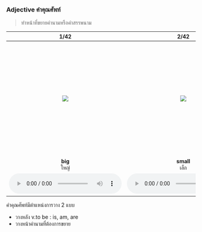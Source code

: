 
### Adjective คำคุณศัพท์ 
> ทำหน้าที่ขยายคำนามหรือคำสรรพนาม

<div class="carrousel">


|1/42|2/42|3/42|4/42|5/42|6/42|7/42|8/42|9/42|10/42|11/42|12/42|13/42|14/42|15/42|16/42|17/42|18/42|19/42|20/42|21/42|22/42|23/42|24/42|25/42|26/42|27/42|28/42|29/42|30/42|31/42|32/42|33/42|34/42|35/42|36/42|37/42|38/42|39/42|40/42|41/42|42/42|
| :----: | :----: | :----: | :----: | :----: | :----: | :----: | :----: | :----: | :----: | :----: | :----: | :----: | :----: | :----: | :----: | :----: | :----: | :----: | :----: | :----: | :----: | :----: | :----: | :----: | :----: | :----: | :----: | :----: | :----: | :----: | :----: | :----: | :----: | :----: | :----: | :----: | :----: | :----: | :----: | :----: | :----: |
|![](/media/img/adjectif__big.svg)|![](/media/img/adjectif__small.svg)|![](/media/img/adjectif__huge.svg)|![](/media/img/adjectif__tiny.svg)|![](/media/img/adjectif__tall.svg)|![](/media/img/adjectif__short.svg)|![](/media/img/adjectif__fat.svg)|![](/media/img/adjectif__thin.svg)|![](/media/img/adjectif__thick.svg)|![](/media/img/adjectif__thin2.svg)|![](/media/img/adjectif__heavy.svg)|![](/media/img/adjectif__light.svg)|![](/media/img/adjectif__cheap.svg)|![](/media/img/adjectif__expensive.svg)|![](/media/img/adjectif__few.svg)|![](/media/img/adjectif__many.svg)|![](/media/img/adjectif__full.svg)|![](/media/img/adjectif__empty.svg)|![](/media/img/adjectif__young.svg)|![](/media/img/adjectif__old.svg)|![](/media/img/adjectif__good.svg)|![](/media/img/adjectif__bad.svg)|![](/media/img/adjectif__clean.svg)|![](/media/img/adjectif__dirty.svg)|![](/media/img/adjectif__happy.svg)|![](/media/img/adjectif__sad.svg)|![](/media/img/adjectif__angry.svg)|![](/media/img/adjectif__calm.svg)|![](/media/img/adjectif__excited.svg)|![](/media/img/adjectif__bored.svg)|![](/media/img/adjectif__hungry.svg)|![](/media/img/adjectif__full2.svg)|![](/media/img/adjectif__quiet.svg)|![](/media/img/adjectif__loud.svg)|![](/media/img/adjectif__healthy.svg)|![](/media/img/adjectif__sick.svg)|![](/media/img/adjectif__poor.svg)|![](/media/img/adjectif__rich.svg)|![](/media/img/adjectif__wet.svg)|![](/media/img/adjectif__dry.svg)|![](/media/img/adjectif__hot.svg)|![](/media/img/adjectif__cold.svg)|
|**big**<br>ใหญ่|**small**<br>เล็ก|**huge**<br>ใหญ่มาก|**tiny**<br>เล็ก|**tall**<br>สูง|**short**<br>เตี้ย|**fat**<br>อ้วน|**thin**<br>ผอม|**thick**<br>หนา|**thin**<br>บาง|**heavy**<br>หนัก|**light**<br>เบา|**cheap**<br>ราคาถูก|**expensive**<br>ราคาแพง|**few**<br>น้อย|**many**<br>มาก|**full**<br>เต็ม|**empty**<br>ว่าง|**young**<br>หนุ่มสาว|**old**<br>แก่ชรา|**good**<br>ดี|**bad**<br>แย่/เลว|**clean**<br>สะอาด|**dirty**<br>สกปรก|**happy**<br>มีความสุข|**sad**<br>เศร้า|**angry**<br>โกรธ|**calm**<br>สงบ|**excited**<br>ตื่นเต้น|**bored**<br>เบื่อ|**hungry**<br>หิว|**full**<br>อิ่ม|**quiet**<br>เงียบ|**loud**<br>ดัง|**healthy**<br>สุขภาพดี|**sick**<br>ป่วย|**poor**<br>จน|**rich**<br>รวย|**wet**<br>เปียก|**dry**<br>แห้ง|**hot**<br>ร้อน|**cold**<br>เย็น|
|![](/media/audio/big.mp3)|![](/media/audio/small.mp3)|![](/media/audio/huge.mp3)|![](/media/audio/tiny.mp3)|![](/media/audio/tall.mp3)|![](/media/audio/short.mp3)|![](/media/audio/fat.mp3)|![](/media/audio/thin.mp3)|![](/media/audio/thick.mp3)|![](/media/audio/thin.mp3)|![](/media/audio/heavy.mp3)|![](/media/audio/light.mp3)|![](/media/audio/cheap.mp3)|![](/media/audio/expensive.mp3)|![](/media/audio/few.mp3)|![](/media/audio/many.mp3)|![](/media/audio/full.mp3)|![](/media/audio/empty.mp3)|![](/media/audio/young.mp3)|![](/media/audio/old.mp3)|![](/media/audio/good.mp3)|![](/media/audio/bad.mp3)|![](/media/audio/clean.mp3)|![](/media/audio/dirty.mp3)|![](/media/audio/happy.mp3)|![](/media/audio/sad.mp3)|![](/media/audio/angry.mp3)|![](/media/audio/calm.mp3)|![](/media/audio/excited.mp3)|![](/media/audio/bored.mp3)|![](/media/audio/hungry.mp3)|![](/media/audio/full.mp3)|![](/media/audio/quiet.mp3)|![](/media/audio/loud.mp3)|![](/media/audio/healthy.mp3)|![](/media/audio/sick.mp3)|![](/media/audio/poor.mp3)|![](/media/audio/rich.mp3)|![](/media/audio/wet.mp3)|![](/media/audio/dry.mp3)|![](/media/audio/hot.mp3)|![](/media/audio/cold.mp3)|

</div>

คำคุณศัพท์มีตำแหน่งการวาง 2 แบบ 
* วางหลัง v.to be : is, am, are
* วางหน้าคำนามที่ต้องการขยาย 
